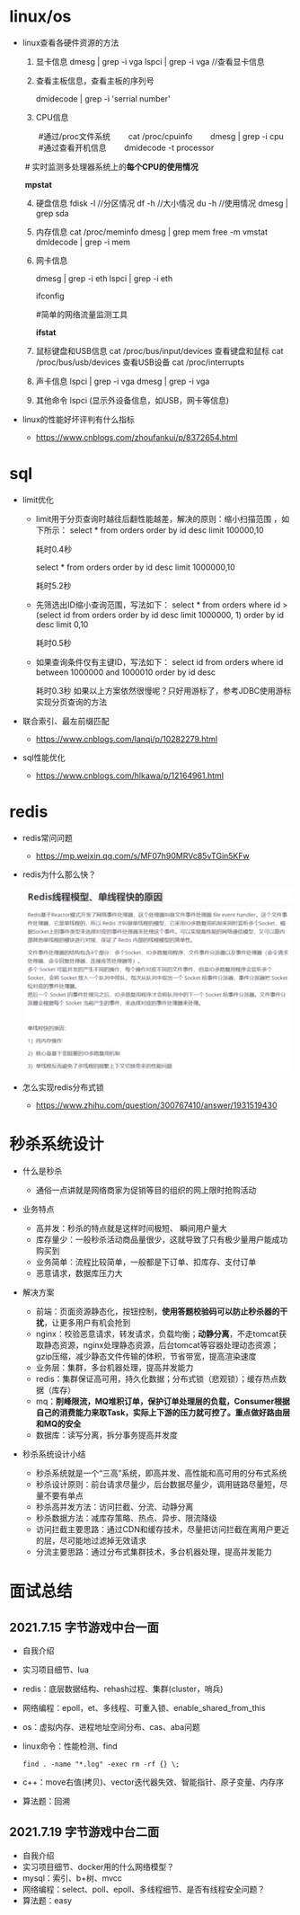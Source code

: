 # linux/os

* linux查看各硬件资源的方法

  1. 显卡信息
     dmesg | grep -i vga
     lspci | grep -i vga //查看显卡信息

  2. 查看主板信息，查看主板的序列号

     dmidecode | grep -i 'serrial number' 

  3. CPU信息

  　　#通过/proc文件系统
  　　cat /proc/cpuinfo
  　　dmesg | grep -i cpu
  　　#通过查看开机信息
  　　dmidecode -t processor

  ​		# 实时监测多处理器系统上的**每个CPU的使用情况**

  ​		**mpstat** 

  4. 硬盘信息
     fdisk -l //分区情况
     df -h //大小情况
     du -h //使用情况
     dmesg | grep sda

  5. 内存信息
     cat /proc/meminfo
     dmesg | grep mem
     free -m
     vmstat
     dmldecode | grep -i mem

  6. 网卡信息

     dmesg | grep -i eth
     lspci | grep -i eth

     ifconfig

     #简单的网络流量监测工具

     **ifstat** 

  7. 鼠标键盘和USB信息
     cat /proc/bus/input/devices 查看键盘和鼠标
     cat /proc/bus/usb/devices 查看USB设备
     cat /proc/interrupts

  8. 声卡信息
     lspci | grep -i vga
     dmesg | grep -i vga

  9. 其他命令
     lspci (显示外设备信息，如USB，网卡等信息)

* linux的性能好坏评判有什么指标
  * https://www.cnblogs.com/zhoufankui/p/8372654.html

# sql

* limit优化

  * limit用于分页查询时越往后翻性能越差，解决的原则：缩小扫描范围 ，如下所示：
    select * from orders order by id desc limit 100000,10 

    耗时0.4秒

    select * from orders order by id desc limit 1000000,10

    耗时5.2秒

  * 先筛选出ID缩小查询范围，写法如下：
    select * from orders where id > (select id from orders order by id desc  limit 1000000, 1) order by id desc limit 0,10

    耗时0.5秒

  * 如果查询条件仅有主键ID，写法如下：
    select id from orders where id between 1000000 and 1000010 order by id desc

    耗时0.3秒
    如果以上方案依然很慢呢？只好用游标了，参考JDBC使用游标实现分页查询的方法

* 联合索引、最左前缀匹配

  * https://www.cnblogs.com/lanqi/p/10282279.html

* sql性能优化
  * https://www.cnblogs.com/hlkawa/p/12164961.html

# redis

* redis常问问题

  * https://mp.weixin.qq.com/s/MF07h90MRVc85vTGin5KFw
  
* redis为什么那么快？

  <img src="imgs/interview/redis_q1.png" alt="redis_q1" style="zoom:80%;" />

* 怎么实现redis分布式锁
  * https://www.zhihu.com/question/300767410/answer/1931519430

# 秒杀系统设计

* 什么是秒杀
  * 通俗一点讲就是网络商家为促销等目的组织的网上限时抢购活动

* 业务特点
  * 高并发：秒杀的特点就是这样时间极短、 瞬间用户量大
  * 库存量少：一般秒杀活动商品量很少，这就导致了只有极少量用户能成功购买到
  * 业务简单：流程比较简单，一般都是下订单、扣库存、支付订单
  * 恶意请求，数据库压力大

* 解决方案
  * 前端：页面资源静态化，按钮控制，**使用答题校验码可以防止秒杀器的干扰**，让更多用户有机会抢到
  * nginx：校验恶意请求，转发请求，负载均衡；**动静分离**，不走tomcat获取静态资源，nginx处理静态资源，后台tomcat等容器处理动态资源；gzip压缩，减少静态文件传输的体积，节省带宽，提高渲染速度
  * 业务层：集群，多台机器处理，提高并发能力
  * redis：集群保证高可用，持久化数据；分布式锁（悲观锁）；缓存热点数据（库存）
  * mq：**削峰限流，MQ堆积订单，保护订单处理层的负载，Consumer根据自己的消费能力来取Task，实际上下游的压力就可控了。重点做好路由层和MQ的安全**
  * 数据库：读写分离，拆分事务提高并发度

* 秒杀系统设计小结
  * 秒杀系统就是一个“三高”系统，即高并发、高性能和高可用的分布式系统
  * 秒杀设计原则：前台请求尽量少，后台数据尽量少，调用链路尽量短，尽量不要有单点
  * 秒杀高并发方法：访问拦截、分流、动静分离
  * 秒杀数据方法：减库存策略、热点、异步、限流降级
  * 访问拦截主要思路：通过CDN和缓存技术，尽量把访问拦截在离用户更近的层，尽可能地过滤掉无效请求
  * 分流主要思路：通过分布式集群技术，多台机器处理，提高并发能力

# 面试总结

## 2021.7.15 字节游戏中台一面

* 自我介绍

* 实习项目细节、lua

* redis：底层数据结构、rehash过程、集群(cluster，哨兵)

* 网络编程：epoll，et、多线程、可重入锁、enable_shared_from_this

* os：虚拟内存、进程地址空间分布、cas、aba问题

* linux命令：性能检测、find

  ```shell
  find . -name "*.log" -exec rm -rf {} \;
  ```

* c++：move右值(拷贝)、vector迭代器失效、智能指针、原子变量、内存序

* 算法题：回溯

## 2021.7.19 字节游戏中台二面

* 自我介绍
* 实习项目细节、docker用的什么网络模型？
* mysql：索引、b+树、mvcc
* 网络编程：select、poll、epoll、多线程细节、是否有线程安全问题？
* 算法题：easy

